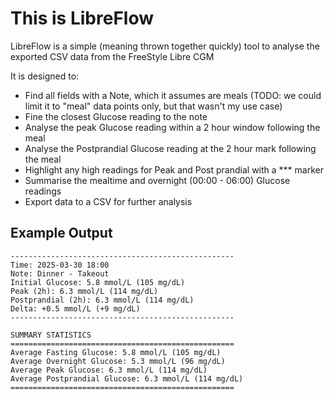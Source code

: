 # This is LibreFlow

LibreFlow is a simple (meaning thrown together quickly) tool to analyse the exported CSV data from the FreeStyle Libre CGM

It is designed to:

* Find all fields with a Note, which it assumes are meals (TODO: we could limit it to "meal" data points only, but that wasn't my use case)
* Fine the closest Glucose reading to the note
* Analyse the peak Glucose reading within a 2 hour window following the meal
* Analyse the Postprandial Glucose reading at the 2 hour mark following the meal
* Highlight any high readings for Peak and Post prandial with a *** marker
* Summarise the mealtime and overnight (00:00 - 06:00) Glucose readings
* Export data to a CSV for further analysis

## Example Output

```text
--------------------------------------------------
Time: 2025-03-30 18:00
Note: Dinner - Takeout
Initial Glucose: 5.8 mmol/L (105 mg/dL)
Peak (2h): 6.3 mmol/L (114 mg/dL)
Postprandial (2h): 6.3 mmol/L (114 mg/dL)
Delta: +0.5 mmol/L (+9 mg/dL)
--------------------------------------------------

SUMMARY STATISTICS
==================================================
Average Fasting Glucose: 5.8 mmol/L (105 mg/dL)
Average Overnight Glucose: 5.3 mmol/L (96 mg/dL)
Average Peak Glucose: 6.3 mmol/L (114 mg/dL)
Average Postprandial Glucose: 6.3 mmol/L (114 mg/dL)
==================================================
```
